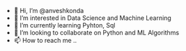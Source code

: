 - 👋 Hi, I’m @anveshkonda
- 👀 I’m interested in Data Science and Machine Learning
- 🌱 I’m currently learning Pyhton, Sql
- 💞️ I’m looking to collaborate on Python and ML Algorithms
- 📫 How to reach me ..

<!---
anveshkonda/anveshkonda is a ✨ special ✨ repository because its `README.md` (this file) appears on your GitHub profile.
You can click the Preview link to take a look at your changes.
--->
